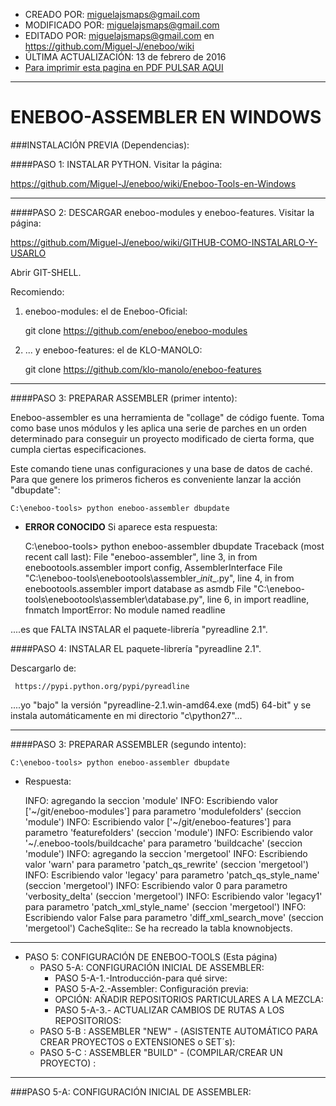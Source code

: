 * CREADO POR: miguelajsmaps@gmail.com
* MODIFICADO POR: miguelajsmaps@gmail.com
* EDITADO POR: miguelajsmaps@gmail.com en https://github.com/Miguel-J/eneboo/wiki
* ÚLTIMA ACTUALIZACIÓN: 13 de febrero de 2016
* [Para imprimir esta pagina en PDF PULSAR AQUI](https://gitprint.com/Miguel-J/eneboo/wiki/ENEBOO-ASSEMBLER-EN-WINDOWS)

----

# ENEBOO-ASSEMBLER EN WINDOWS

###INSTALACIÓN PREVIA (Dependencias): 

####PASO 1:  INSTALAR PYTHON. Visitar la página:

https://github.com/Miguel-J/eneboo/wiki/Eneboo-Tools-en-Windows

---

####PASO 2:  DESCARGAR eneboo-modules y eneboo-features. Visitar la página:

https://github.com/Miguel-J/eneboo/wiki/GITHUB-COMO-INSTALARLO-Y-USARLO

Abrir GIT-SHELL.

Recomiendo:

1. eneboo-modules: el de Eneboo-Oficial:

     git clone https://github.com/eneboo/eneboo-modules

2. ... y eneboo-features: el de KLO-MANOLO:

     git clone https://github.com/klo-manolo/eneboo-features

---

####PASO 3: PREPARAR ASSEMBLER (primer intento):

Eneboo-assembler es una herramienta de "collage" de código fuente. Toma como base unos módulos y les aplica una serie de parches en un orden determinado para conseguir un proyecto modificado de cierta forma, que cumpla ciertas especificaciones.

Este comando tiene unas configuraciones y una base de datos de caché. Para que genere los primeros ficheros es conveniente lanzar la acción "dbupdate":

    C:\eneboo-tools> python eneboo-assembler dbupdate

* **ERROR CONOCIDO** Si aparece esta respuesta:

     C:\eneboo-tools> python eneboo-assembler dbupdate
       Traceback (most recent call last):
         File "eneboo-assembler", line 3, in <module>
           from enebootools.assembler import config, AssemblerInterface
         File "C:\eneboo-tools\enebootools\assembler\__init__.py", line 4, in <module>
           from enebootools.assembler import database as asmdb
         File "C:\eneboo-tools\enebootools\assembler\database.py", line 6, in <module>
           import readline, fnmatch
       ImportError: No module named readline

....es que FALTA INSTALAR el paquete-librería "pyreadline 2.1". 

####PASO 4: INSTALAR EL paquete-librería "pyreadline 2.1". 

Descargarlo de:

     https://pypi.python.org/pypi/pyreadline

....yo "bajo" la versión "pyreadline-2.1.win-amd64.exe (md5) 64-bit" y se instala automáticamente en mi directorio "c\python27"...

---

####PASO 3: PREPARAR ASSEMBLER (segundo intento):

    C:\eneboo-tools> python eneboo-assembler dbupdate

* Respuesta:

     INFO: agregando la seccion 'module'
     INFO: Escribiendo valor ['~/git/eneboo-modules'] para parametro 'modulefolders' (seccion 'module')
     INFO: Escribiendo valor ['~/git/eneboo-features'] para parametro 'featurefolders' (seccion 'module')
     INFO: Escribiendo valor '~/.eneboo-tools/buildcache' para parametro 'buildcache' (seccion 'module')
     INFO: agregando la seccion 'mergetool'
     INFO: Escribiendo valor 'warn' para parametro 'patch_qs_rewrite' (seccion 'mergetool')
     INFO: Escribiendo valor 'legacy' para parametro 'patch_qs_style_name' (seccion 'mergetool')
     INFO: Escribiendo valor 0 para parametro 'verbosity_delta' (seccion 'mergetool')
     INFO: Escribiendo valor 'legacy1' para parametro 'patch_xml_style_name' (seccion 'mergetool')
     INFO: Escribiendo valor False para parametro 'diff_xml_search_move' (seccion 'mergetool')
     CacheSqlite:: Se ha recreado la tabla knownobjects.


---
* PASO 5: CONFIGURACIÓN DE ENEBOO-TOOLS (Esta página)
     * PASO 5-A: CONFIGURACIÓN INICIAL DE ASSEMBLER: 
        * PASO 5-A-1.-Introducción-para qué sirve:
        * PASO 5-A-2.-Assembler: Configuración previa:
        * OPCIÓN: AÑADIR REPOSITORIOS PARTICULARES A LA MEZCLA: 
        * PASO 5-A-3.- ACTUALIZAR CAMBIOS DE RUTAS A LOS REPOSITORIOS:
     * PASO 5-B : ASSEMBLER "NEW" - (ASISTENTE AUTOMÁTICO PARA CREAR PROYECTOS o EXTENSIONES o SET´s):
     * PASO 5-C : ASSEMBLER "BUILD" - (COMPILAR/CREAR UN PROYECTO) :

--------------

###PASO 5-A: CONFIGURACIÓN INICIAL DE ASSEMBLER: 

